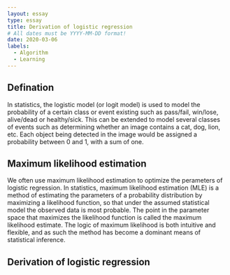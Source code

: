 ```yaml
---
layout: essay
type: essay
title: Derivation of logistic regression
# All dates must be YYYY-MM-DD format!
date: 2020-03-06
labels:
  - Algorithm
  - Learning
---
```

## Defination

In statistics, the logistic model (or logit model) is used to model the probability of a certain class or event existing such as pass/fail, win/lose, alive/dead or healthy/sick. This can be extended to model several classes of events such as determining whether an image contains a cat, dog, lion, etc. Each object being detected in the image would be assigned a probability between 0 and 1, with a sum of one.

## Maximum likelihood estimation

We often use maximum likelihood estimation to optimize the perameters of logistic regression. In statistics, maximum likelihood estimation (MLE) is a method of estimating the parameters of a probability distribution by maximizing a likelihood function, so that under the assumed statistical model the observed data is most probable. The point in the parameter space that maximizes the likelihood function is called the maximum likelihood estimate. The logic of maximum likelihood is both intuitive and flexible, and as such the method has become a dominant means of statistical inference.

## Derivation of logistic regression


